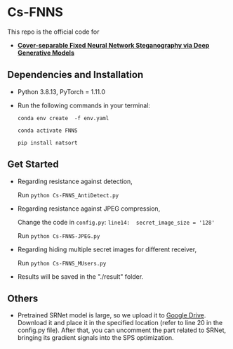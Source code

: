 # Cs-FNNS
This repo is the official code for

* [**Cover-separable Fixed Neural Network Steganography via Deep Generative Models**](https://arxiv.org/abs/2407.11405)

## Dependencies and Installation
- Python 3.8.13, PyTorch = 1.11.0
- Run the following commands in your terminal:

  `conda env create  -f env.yaml`

   `conda activate FNNS`

  `pip install natsort`


## Get Started
- Regarding resistance against detection,

   Run `python Cs-FNNS_AntiDetect.py` 

- Regarding resistance against JPEG compression,

   Change the code in `config.py`:  `line14:  secret_image_size = '128'`
  
   Run `python Cs-FNNS-JPEG.py`

- Regarding hiding multiple secret images for different receiver,
  
  Run `python Cs-FNNS_MUsers.py`

- Results will be saved in the "./result" folder.
    
## Others
- Pretrained SRNet model is large, so we upload it to [Google Drive](https://drive.google.com/drive/folders/1nZuBFTH0-bb9umTOO54Axap453N2mfa6?usp=sharing). Download it and place it in the specified location (refer to line 20 in the config.py file). After that, you can uncomment the part related to SRNet, bringing its gradient signals into the SPS optimization.


